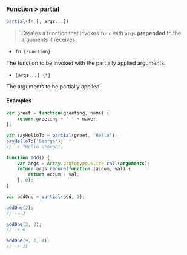 ### [Function](../) > partial

```js
partial(fn [, args...])
```
> Creates a function that invokes `func` with `args` **prepended** to the arguments it receives.

- `fn {Function}`

The function to be invoked with the partially applied arguments.

- `[args...] {*}`

The arguments to be partially applied.

#### Examples
```js
var greet = function(greeting, name) {
    return greeting + ' ' + name;
};

var sayHelloTo = partial(greet, 'Hello');
sayHelloTo('George');
// -> "Hello George";
```

```js
function add() {
    var args = Array.prototype.slice.call(arguments);
    return args.reduce(function (accum, val) {
        return accum + val;
    }, 0);
}

var addOne = partial(add, 1);

addOne(2);
// -> 3

addOne(2, 3);
// -> 6

addOne(9, 1, 4);
// -> 15
```

